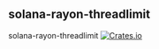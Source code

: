 solana-rayon-threadlimit
----------
solana-rayon-threadlimit
[![Crates.io](https://img.shields.io/crates/v/solana-rayon-threadlimit.svg)](https://crates.io/crates/solana-rayon-threadlimit)